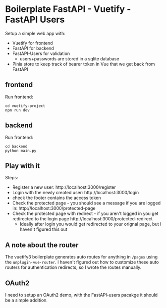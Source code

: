 # Boilerplate FastAPI - Vuetify - FastAPI Users 

Setup a simple web app with:
- Vuetify for frontend
- FastAPI for backend
- FastAPI-Users for validation 
  - users+passwords are stored in a sqlite database
- Pinia store to keep track of bearer token in Vue that we get back from FastAPI 

## frontend

Run frontend:
```
cd vuetify-project
npm run dev
```

## backend

Run frontend:
```
cd backend
python main.py
```

## Play with it

Steps:
- Register a new user: http://localhost:3000/register
- Login with the newly created user: http://localhost:3000/login
- check the footer contains the access token
- Check the protected page - you should see a message if you are logged in: http://localhost:3000/protected-page
- Check the protected page with redirect - if you aren't logged in you get redirected to the login page http://localhost:3000/protected-redirect
  - Ideally after login you would get redirected to your orignal page, but I haven't figured this out

## A note about the router

The vuetify3 boilerplate generates auto routes for anything in `/pages` using the `unplugin-vue-router`.
I haven't figured out how to customize these auto routers for authentication redirects, so I wrote the routes manually.

## OAuth2

I need to setup an OAuth2 demo, with the FastAPI-users pacakge it should be a simple addition.